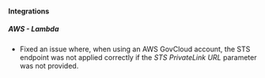 
#### Integrations

##### AWS - Lambda

- Fixed an issue where, when using an AWS GovCloud account, the STS endpoint was not applied correctly if the *STS PrivateLink URL* parameter was not provided.

